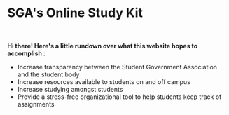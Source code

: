 # SGA's Online Study Kit

<br>

<p>
 <b> Hi there! Here's a little rundown over what this website hopes to accomplish </b>:
 <ul>
 <li>Increase transparency between the Student Government Association and the student body</li>
<li>Increase resources available to students on and off campus</li>
 <li>Increase studying amongst students</li>
 <li>Provide a stress-free organizational tool to help students keep track of assignments</li>
</p>